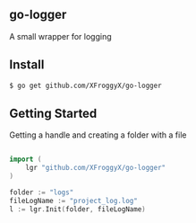 ## go-logger

A small wrapper for logging

## Install

```bash
$ go get github.com/XFroggyX/go-logger
```


## Getting Started
Getting a handle and creating a folder with a file

```go

import (
    lgr "github.com/XFroggyX/go-logger"
)

folder := "logs"
fileLogName := "project_log.log"
l := lgr.Init(folder, fileLogName)
```
